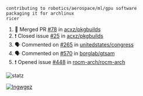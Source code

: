 ```
contributing to robotics/aerospace/ml/gpu software
packaging it for archlinux
ricer
```

<!--START_SECTION:activity-->
1. 🎉 Merged PR [#78](https://github.com/acxz/pkgbuilds/pull/78) in [acxz/pkgbuilds](https://github.com/acxz/pkgbuilds)
2. ❗️ Closed issue [#25](https://github.com/acxz/pkgbuilds/issues/25) in [acxz/pkgbuilds](https://github.com/acxz/pkgbuilds)
3. 🗣 Commented on [#265](https://github.com/unitedstates/congress/issues/265) in [unitedstates/congress](https://github.com/unitedstates/congress)
4. 🗣 Commented on [#570](https://github.com/borglab/gtsam/issues/570) in [borglab/gtsam](https://github.com/borglab/gtsam)
5. ❗️ Opened issue [#448](https://github.com/rocm-arch/rocm-arch/issues/448) in [rocm-arch/rocm-arch](https://github.com/rocm-arch/rocm-arch)
<!--END_SECTION:activity-->


![statz](https://github-readme-stats.vercel.app/api?username=acxz&include_all_commits=true&show_icons=true)

[![lngwgez](https://github-readme-stats.vercel.app/api/top-langs/?username=acxz&layout=compact)](https://github.com/acxz/github-readme-stats)


<!--
**acxz/acxz** is a ✨ _special_ ✨ repository because its `README.md` (this file) appears on your GitHub profile.

Here are some ideas to get you started:

- 🔭 I’m currently working on ...
- 🌱 I’m currently learning ...
- 👯 I’m looking to collaborate on ...
- 🤔 I’m looking for help with ...
- 💬 Ask me about ...
- 📫 How to reach me: ...
- 😄 Pronouns: ...
- ⚡ Fun fact: ...
-->
